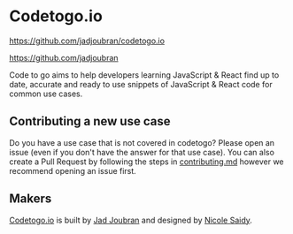 # Codetogo.io

https://github.com/jadjoubran/codetogo.io

https://github.com/jadjoubran

Code to go aims to help developers learning JavaScript & React find up to date, accurate and ready to use snippets of JavaScript & React code for common use cases.

## Contributing a new use case
Do you have a use case that is not covered in codetogo? Please open an issue (even if you don't have the answer for that use case).
You can also create a Pull Request by following the steps in [contributing.md](https://github.com/jadjoubran/codetogo.io/blob/master/CONTRIBUTING.md) however we recommend opening an issue first.




## Makers

[Codetogo.io](https://codetogo.io) is built by [Jad Joubran](https://github.com/jadjoubran) and designed by [Nicole Saidy](https://github.com/nicolesaidy).
